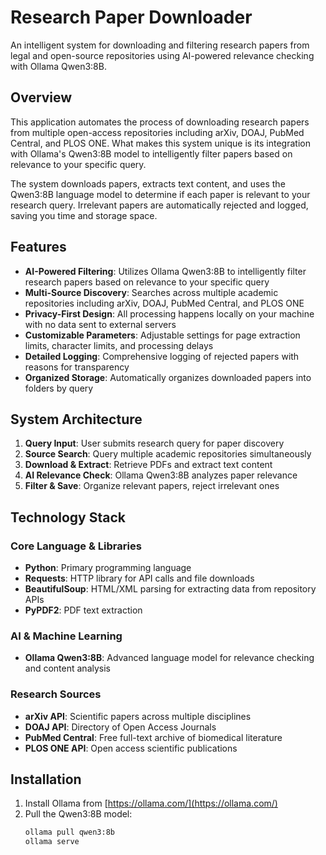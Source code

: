 # Research Paper Downloader

An intelligent system for downloading and filtering research papers from legal and open-source repositories using AI-powered relevance checking with Ollama Qwen3:8B.

## Overview

This application automates the process of downloading research papers from multiple open-access repositories including arXiv, DOAJ, PubMed Central, and PLOS ONE. What makes this system unique is its integration with Ollama's Qwen3:8B model to intelligently filter papers based on relevance to your specific query.

The system downloads papers, extracts text content, and uses the Qwen3:8B language model to determine if each paper is relevant to your research query. Irrelevant papers are automatically rejected and logged, saving you time and storage space.

## Features

- **AI-Powered Filtering**: Utilizes Ollama Qwen3:8B to intelligently filter research papers based on relevance to your specific query
- **Multi-Source Discovery**: Searches across multiple academic repositories including arXiv, DOAJ, PubMed Central, and PLOS ONE
- **Privacy-First Design**: All processing happens locally on your machine with no data sent to external servers
- **Customizable Parameters**: Adjustable settings for page extraction limits, character limits, and processing delays
- **Detailed Logging**: Comprehensive logging of rejected papers with reasons for transparency
- **Organized Storage**: Automatically organizes downloaded papers into folders by query

## System Architecture

1. **Query Input**: User submits research query for paper discovery
2. **Source Search**: Query multiple academic repositories simultaneously
3. **Download & Extract**: Retrieve PDFs and extract text content
4. **AI Relevance Check**: Ollama Qwen3:8B analyzes paper relevance
5. **Filter & Save**: Organize relevant papers, reject irrelevant ones

## Technology Stack

### Core Language & Libraries
- **Python**: Primary programming language
- **Requests**: HTTP library for API calls and file downloads
- **BeautifulSoup**: HTML/XML parsing for extracting data from repository APIs
- **PyPDF2**: PDF text extraction

### AI & Machine Learning
- **Ollama Qwen3:8B**: Advanced language model for relevance checking and content analysis

### Research Sources
- **arXiv API**: Scientific papers across multiple disciplines
- **DOAJ API**: Directory of Open Access Journals
- **PubMed Central**: Free full-text archive of biomedical literature
- **PLOS ONE API**: Open access scientific publications

## Installation

1. Install Ollama from [https://ollama.com/](https://ollama.com/)
2. Pull the Qwen3:8B model:
   ```bash
   ollama pull qwen3:8b
   ollama serve
